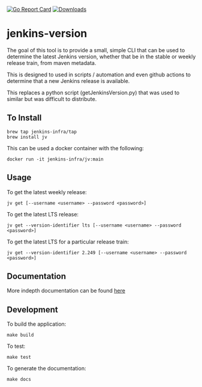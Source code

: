 [![Go Report Card](https://goreportcard.com/badge/github.com/jenkins-infra/jenkins-version)](https://goreportcard.com/report/github.com/jenkins-infra/jenkins-version)
[![Downloads](https://img.shields.io/github/downloads/jenkins-infra/jenkins-version/total.svg)]()

# jenkins-version

The goal of this tool is to provide a small, simple CLI that can be used to determine the latest Jenkins version, whether that be in the stable or weekly release train, from maven metadata.

This is designed to used in scripts / automation and even github actions to determine that a new Jenkins release is available.

This replaces a python script (getJenkinsVersion.py) that was used to similar but was difficult to distribute.

## To Install

```
brew tap jenkins-infra/tap
brew install jv
```

This can be used a docker container with the following:

```
docker run -it jenkins-infra/jv:main
```

## Usage

To get the latest weekly release:

```
jv get [--username <username> --password <password>]
```

To get the latest LTS release:

```
jv get --version-identifier lts [--username <username> --password <password>]
```

To get the latest LTS for a particular release train:

```
jv get --version-identifier 2.249 [--username <username> --password <password>]
```

## Documentation

More indepth documentation can be found [here](./docs/jv.md)

## Development

To build the application:

```
make build
```

To test:

```
make test
```

To generate the documentation:

```
make docs
```
